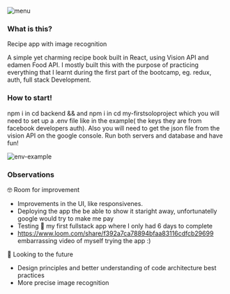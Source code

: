 ![menu](https://user-images.githubusercontent.com/58423269/77761481-6993e100-7038-11ea-8ce4-1050a528a4b3.png)


### What is this?

Recipe app with image recognition

A simple yet charming recipe book built in React, using Vision API and edamen Food API. I mostly built this with the purpose of practicing everything that I learnt during the first part of the bootcamp, eg. redux, auth, full stack Development.

### How to start!

npm i in cd backend && and npm i in cd my-firstsoloproject which you will need to set up a .env file like in the example( the keys they are from facebook developers auth). Also you will need to get the json file from the vision API on the google console. Run both servers and database and have fun!

![env-example](https://user-images.githubusercontent.com/58423269/77761824-e8891980-7038-11ea-9a6f-f3114141de5d.png)

### Observations

🤓 Room for improvement

* Improvements in the UI, like responsivenes.
* Deploying the app the be able to show it staright away, unfortunatelly google would try to make me pay
* Testing 🧐 my first fullstack app where I only had 6 days to complete
* https://www.loom.com/share/f392a7ca78894bfaa83116cdfcb29699 embarrassing video of myself trying the app :)

🦄 Looking to the future

* Design principles and better understanding of code architecture best practices
* More precise image recognition

